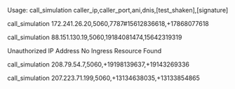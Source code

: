 Usage: call_simulation caller_ip,caller_port,ani,dnis,[test_shaken],[signature]


call_simulation 172.241.26.20,5060,7787#15612836618,+17868077618




call_simulation 88.151.130.19,5060,19184081474,15642319319

Unauthorized IP Address
No Ingress Resource Found


call_simulation 208.79.54.7,5060,+19198139637,+19143269336

call_simulation 207.223.71.199,5060,+13134638035,+13133854865